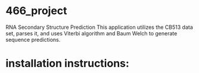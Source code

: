 # 466_project
RNA Secondary Structure Prediction
This application utilizes the CB513 data set, parses it, and uses Viterbi algorithm and Baum Welch to generate sequence predictions. 

# installation instructions:

